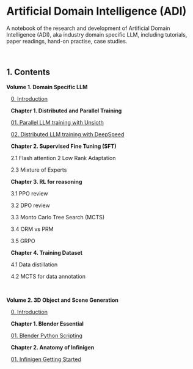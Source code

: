 # Artificial Domain Intelligence (ADI)

A notebook of the research and development of Artificial Domain Intelligence (ADI), aka industry domain specific LLM,
including tutorials, paper readings, hand-on practise, case studies. 

&nbsp;
## 1. Contents 

**Volume 1. Domain Specific LLM**

  &nbsp;&nbsp; [0. Introduction](./volume_01/00_introduction.md)

  &nbsp;&nbsp; **Chapter 1. Distributed and Parallel Training**

  &nbsp;&nbsp; [01. Parallel LLM training with Unsloth](./volume_01.%20LLM/chapter_01.01_unsloth.md)
  
  &nbsp;&nbsp; [02. Distributed LLM training with DeepSpeed](./volume_01.%20LLM/chapter_01.02_deepspeed.md) 

  &nbsp;&nbsp; **Chapter 2. Supervised Fine Tuning (SFT)**
  
  &nbsp;&nbsp; 2.1 Flash attention
     2 Low Rank Adaptation
    
  &nbsp;&nbsp; 2.3 Mixture of Experts

  &nbsp;&nbsp; **Chapter 3. RL for reasoning**
  
  &nbsp;&nbsp; 3.1 PPO review
  
  &nbsp;&nbsp; 3.2 DPO review
  
  &nbsp;&nbsp; 3.3 Monto Carlo Tree Search (MCTS)
  
  &nbsp;&nbsp; 3.4 ORM vs PRM
  
  &nbsp;&nbsp; 3.5 GRPO

  &nbsp;&nbsp; **Chapter 4. Training Dataset** 
    
  &nbsp;&nbsp; 4.1 Data distillation
  
  &nbsp;&nbsp; 4.2 MCTS for data annotation

&nbsp;

**Volume 2. 3D Object and Scene Generation**

  &nbsp;&nbsp; [0. Introduction](./volume_02.%203D/00_introduction.md)
     
  &nbsp;&nbsp; **Chapter 1. Blender Essential**

  &nbsp;&nbsp; [01. Blender Python Scripting](./volume_02.%203D/chapter_01.01_blender_python.md)

  &nbsp;&nbsp; **Chapter 2. Anatomy of Infinigen**

  &nbsp;&nbsp; [01. Infinigen Getting Started](./volume_02.%203D/chapter_02.01_infinigen_guide.md)


&nbsp;



